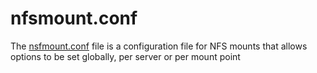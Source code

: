 # nfsmount.conf 

The [nsfmount.conf](https://man7.org/linux/man-pages/man5/nfsmount.conf.5.html#:~:text=Configuration%20file%20for%20NFS%20mounts%20that%20allows%20options%20to%20be,server%20or%20per%20mount%20point.) file is a configuration file for NFS mounts that allows options to be set globally, per server or per mount point
